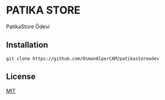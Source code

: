 
# PATIKA STORE

PatikaStore Ödevi



## Installation

```
git clone https://github.com/OsmanAlperCAM/patikastoreodev
```


## License
[MIT](https://choosealicense.com/licenses/mit/)